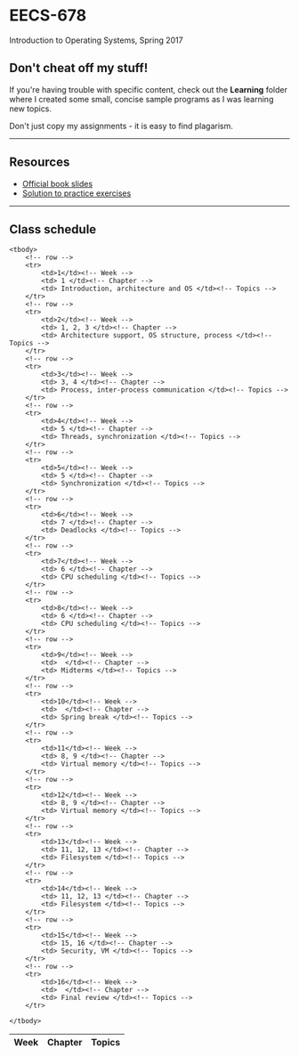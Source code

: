 # EECS-678

Introduction to Operating Systems, Spring 2017

## Don't cheat off my stuff!

If you're having trouble with specific content, check out the **Learning**
folder where I created some small, concise sample programs as I was
learning new topics.

Don't just copy my assignments - it is easy to find plagarism.

---

## Resources

* [Official book slides](http://codex.cs.yale.edu/avi/os-book/OS9/slide-dir/index.html)
* [Solution to practice exercises](http://codex.cs.yale.edu/avi/os-book/OS9/practice-exer-dir/index.html)

---

## Class schedule

<table>
	<thead>
		<tr><th>Week</th>
		<th>Chapter</th>
		<th>Topics</th></tr>
	</thead>
	
	<tbody>
		<!-- row -->
		<tr>
			<td>1</td><!-- Week -->
			<td> 1 </td><!-- Chapter -->
			<td> Introduction, architecture and OS </td><!-- Topics -->
		</tr>
		<!-- row -->
		<tr>
			<td>2</td><!-- Week -->
			<td> 1, 2, 3 </td><!-- Chapter -->
			<td> Architecture support, OS structure, process </td><!-- Topics -->
		</tr>
		<!-- row -->
		<tr>
			<td>3</td><!-- Week -->
			<td> 3, 4 </td><!-- Chapter -->
			<td> Process, inter-process communication </td><!-- Topics -->
		</tr>
		<!-- row -->
		<tr>
			<td>4</td><!-- Week -->
			<td> 5 </td><!-- Chapter -->
			<td> Threads, synchronization </td><!-- Topics -->
		</tr>
		<!-- row -->
		<tr>
			<td>5</td><!-- Week -->
			<td> 5 </td><!-- Chapter -->
			<td> Synchronization </td><!-- Topics -->
		</tr>
		<!-- row -->
		<tr>
			<td>6</td><!-- Week -->
			<td> 7 </td><!-- Chapter -->
			<td> Deadlocks </td><!-- Topics -->
		</tr>
		<!-- row -->
		<tr>
			<td>7</td><!-- Week -->
			<td> 6 </td><!-- Chapter -->
			<td> CPU scheduling </td><!-- Topics -->
		</tr>
		<!-- row -->
		<tr>
			<td>8</td><!-- Week -->
			<td> 6 </td><!-- Chapter -->
			<td> CPU scheduling </td><!-- Topics -->
		</tr>
		<!-- row -->
		<tr>
			<td>9</td><!-- Week -->
			<td>  </td><!-- Chapter -->
			<td> Midterms </td><!-- Topics -->
		</tr>
		<!-- row -->
		<tr>
			<td>10</td><!-- Week -->
			<td>  </td><!-- Chapter -->
			<td> Spring break </td><!-- Topics -->
		</tr>
		<!-- row -->
		<tr>
			<td>11</td><!-- Week -->
			<td> 8, 9 </td><!-- Chapter -->
			<td> Virtual memory </td><!-- Topics -->
		</tr>
		<!-- row -->
		<tr>
			<td>12</td><!-- Week -->
			<td> 8, 9 </td><!-- Chapter -->
			<td> Virtual memory </td><!-- Topics -->
		</tr>
		<!-- row -->
		<tr>
			<td>13</td><!-- Week -->
			<td> 11, 12, 13 </td><!-- Chapter -->
			<td> Filesystem </td><!-- Topics -->
		</tr>
		<!-- row -->
		<tr>
			<td>14</td><!-- Week -->
			<td> 11, 12, 13 </td><!-- Chapter -->
			<td> Filesystem </td><!-- Topics -->
		</tr>
		<!-- row -->
		<tr>
			<td>15</td><!-- Week -->
			<td> 15, 16 </td><!-- Chapter -->
			<td> Security, VM </td><!-- Topics -->
		</tr>
		<!-- row -->
		<tr>
			<td>16</td><!-- Week -->
			<td>  </td><!-- Chapter -->
			<td> Final review </td><!-- Topics -->
		</tr>
		
	</tbody>
</table>

